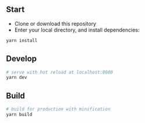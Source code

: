 
## Start

 - Clone or download this repository
 - Enter your local directory, and install dependencies:

``` bash
yarn install
```

## Develop

``` bash
# serve with hot reload at localhost:8080
yarn dev
```

## Build

``` bash
# build for production with minification
yarn build
```